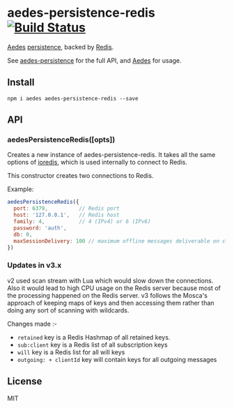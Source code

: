# aedes-persistence-redis&nbsp;&nbsp;[![Build Status](https://travis-ci.org/mcollina/aedes-persistence-redis.svg)](https://travis-ci.org/mcollina/aedes-persistence-redis)

[Aedes][aedes] [persistence][persistence], backed by [Redis][redis].

See [aedes-persistence][persistence] for the full API, and [Aedes][aedes] for usage.

## Install

```
npm i aedes aedes-persistence-redis --save
```

## API

<a name="constructor"></a>
### aedesPersistenceRedis([opts])

Creates a new instance of aedes-persistence-redis.
It takes all the same options of [ioredis](http://npm.im/ioredis),
which is used internally to connect to Redis.

This constructor creates two connections to Redis.

Example:

```js
aedesPersistenceRedis({
  port: 6379,          // Redis port
  host: '127.0.0.1',   // Redis host
  family: 4,           // 4 (IPv4) or 6 (IPv6)
  password: 'auth',
  db: 0,
  maxSessionDelivery: 100 // maximum offline messages deliverable on client CONNECT, default is 1000
})
```

### Updates in v3.x
v2 used scan stream with Lua which would slow down the connections. Also it would lead to high CPU usage on the Redis server because most of the processing happened on the Redis server. v3 follows the
Mosca's approach of keeping maps of keys and then accessing them rather than doing any sort of scanning with wildcards.

Changes made :-
- `retained` key is a Redis Hashmap of all retained keys.
- `sub:client` key is a Redis list of all subscription keys
- `will` key is a Redis list for all will keys
- `outgoing: + clientId` key will contain keys for all outgoing messages

## License

MIT

[aedes]: https://github.com/mcollina/aedes
[persistence]: https://github.com/mcollina/aedes-persistence
[redis]: http://redis.io
